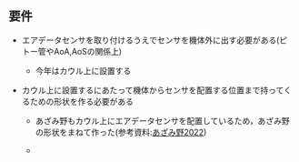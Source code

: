 ## 要件
- エアデータセンサを取り付けるうえでセンサを機体外に出す必要がある(ピトー管やAoA,AoSの関係上)

  - 今年はカウル上に設置する

- カウル上に設置するにあたって機体からセンサを配置する位置まで持ってくるための形状を作る必要がある
  - あざみ野もカウル上にエアデータセンサを配置しているため，あざみ野の形状をまねて作った(参考資料:[あざみ野2022](https://drive.google.com/file/d/1DZ3CgDTqsoo9FFDT6lihETxIvnxeYHhx/view))
 
  - 
